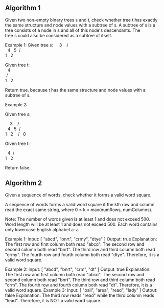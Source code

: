 ## Algorithm 1

Given two non-empty binary trees s and t, check whether tree t has exactly the same structure and node values with a subtree of s. A subtree of s is a tree consists of a node in s and all of this node's descendants. The tree s could also be considered as a subtree of itself.

Example 1: Given tree s:
     3
    / \
   4   5
  / \
 1   2

Given tree t:
    
   4  
  / \
 1   2

Return true, because t has the same structure and node values with a subtree of s.

Example 2:

Given tree s:

     3
    / \
   4   5
  / \
 1   2
    /
   0

Given tree t:

   4
  / \
 1   2

Return false.

## Algorithm 2

Given a sequence of words, check whether it forms a valid word square.

A sequence of words forms a valid word square if the kth row and column read the exact same string, where 0 ≤ k < max(numRows, numColumns).

Note:
The number of words given is at least 1 and does not exceed 500.
Word length will be at least 1 and does not exceed 500.
Each word contains only lowercase English alphabet a-z.

Example 1:
Input:
[
  "abcd",
  "bnrt",
  "crmy",
  "dtye"
]
Output:
true
Explanation:
The first row and first column both read "abcd".
The second row and second column both read "bnrt".
The third row and third column both read "crmy".
The fourth row and fourth column both read "dtye".
Therefore, it is a valid word square.

Example 2:
Input:
[
  "abcd",
  "bnrt",
  "crm",
  "dt"
]
Output:
true
Explanation:
The first row and first column both read "abcd".
The second row and second column both read "bnrt".
The third row and third column both read "crm".
The fourth row and fourth column both read "dt".
Therefore, it is a valid word square.
Example 3:
Input:
[
  "ball",
  "area",
  "read",
  "lady"
]
Output:
false
Explanation:
The third row reads "read" while the third column reads "lead".
Therefore, it is NOT a valid word square.